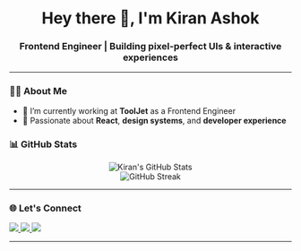 <!-- Banner image (optional) -->
<!-- 
![Banner](https://cdn.dribbble.com/users/4107928/screenshots/16332316/media/719efcff15976cc5df758885c931429d.jpg?compress=1&resize=1600x1200&vertical=top) 
-->

<h1 align="center">Hey there 👋, I'm Kiran Ashok</h1>
<h3 align="center">Frontend Engineer | Building pixel-perfect UIs & interactive experiences</h3>

---

### 👨‍💻 About Me

- 🔭 I’m currently working at **ToolJet** as a Frontend Engineer  
- 🧩 Passionate about **React**, **design systems**, and **developer experience**



### 📊 GitHub Stats

<p align="center">
  <img src="https://github-readme-stats.vercel.app/api?username=stepinfwd&show_icons=true&theme=radical" alt="Kiran's GitHub Stats" />
  <br/>
  <img src="https://github-readme-streak-stats.herokuapp.com?user=stepinfwd&theme=radical" alt="GitHub Streak" />
</p>

---

### 🌐 Let's Connect

<p align="left">
  <a href="https://www.linkedin.com/in/kiranashok/" target="_blank">
    <img src="https://img.shields.io/badge/-LinkedIn-0077B5?style=flat&logo=linkedin" />
  </a>
  <a href="https://stepinfwd.dev" target="_blank">
    <img src="https://img.shields.io/badge/-Portfolio-000?style=flat&logo=vercel" />
  </a>
  <a href="mailto:kiranashokdev@gmail.com" target="_blank">
    <img src="https://img.shields.io/badge/-Email-EA4335?style=flat&logo=gmail&logoColor=white" />
  </a>
</p>

---
